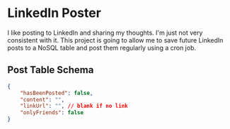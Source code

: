 # LinkedIn Poster
I like posting to LinkedIn and sharing my thoughts. I'm just not very consistent with it. This project is going to allow me to save future LinkedIn posts to a NoSQL table and post them regularly using a cron job.

## Post Table Schema
```json
{
    "hasBeenPosted": false,
    "content": "",
    "linkUrl": "", // blank if no link
    "onlyFriends": false
}
```